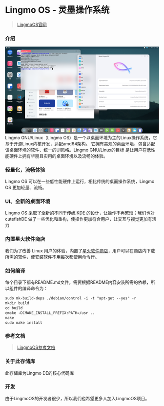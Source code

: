 # Lingmo OS - 灵墨操作系统
> [LingmoOS官网](https://lingmo.org/)

### 介绍
![LingmoOS](desktop/4D93B1B41FFB205179E43DEF89998E6D.png)
Lingmo GNU/Linux（Lingmo OS）是一个以桌面环境为主的Linux操作系统，它基于开源Linux内核开发，适配amd64架构。 它拥有美观的桌面环境、包含适配该桌面环境的软件、统一的UI风格。Lingmo GNU/Linux的目标 是让用户在低性能硬件上拥有华丽且实用的桌面环境以及流畅的体验。
### 轻量化，流畅体验

Lingmo OS 可以在一些低性能硬件上运行，相比传统的桌面操作系统，Lingmo OS 更加轻量、流畅。

### UI、全新的桌面环境

Lingmo OS 采取了全新的不同于传统 KDE 的设计，让操作不再繁琐；我们也对 cutefishDE 做了一些优化和重构，使操作更加符合用户，让交互与视觉更加有活力

### 内置星火软件商店

我们为了改善 Linux 用户的体验，内置了[星火软件商店](https://gitee.com/deepin-community-store/spark-store/)，用户可以在商店内下载所需的软件，使安装软件不用每次都使用命令行。

### 如何编译

每个目录下都有README.md文件，需要根据README内容安装所需的依赖，所以组件的编译命令为：
```
sudo mk-build-deps ./debian/control -i -t "apt-get --yes" -r
mkdir build
cd build
cmake -DCMAKE_INSTALL_PREFIX:PATH=/usr ..
make
sudo make install
```

### 参考文档

>[LingmoOS参考文档](https://lingmo.org/doc/)

### 关于此存储库

此存储库为Lingmo DE的核心代码库

### 开发

由于LingmoOS的开发者很少，所以我们也希望更多人加入LingmoOS项目。
